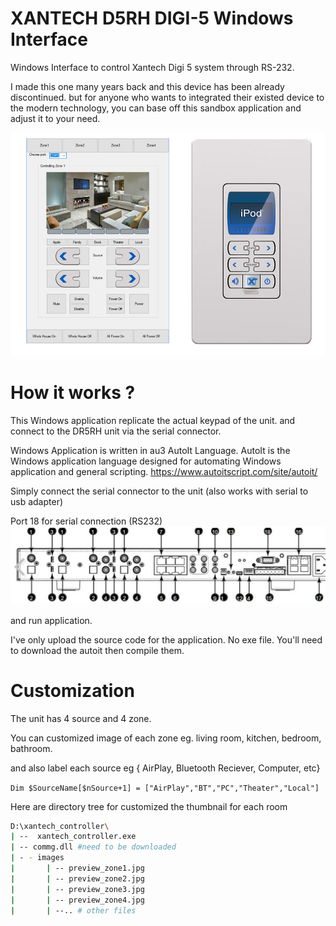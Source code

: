 # XANTECH D5RH DIGI-5 Windows Interface 
Windows Interface to control Xantech Digi 5 system through RS-232.

I made this one many years back and this device has been already discontinued. but for anyone who wants to integrated their existed device to the modern technology, you can base off this sandbox application and adjust it to your need. 


[![](https://github.com/thamarnan/xantech-digi5-interface/blob/master/images/xantech_keypad_both.jpg?raw=true)](https://github.com/thamarnan/xantech-digi5-interface/blob/master/images/xantech_keypad_both.jpg?raw=true)

# How it works ?

This Windows application replicate the actual keypad of the unit.
and connect to the DR5RH unit via the serial connector.

Windows Application is written in au3 AutoIt Language.
AutoIt is the Windows application language designed for automating Windows application and general scripting.
https://www.autoitscript.com/site/autoit/


Simply connect the serial connector to the unit (also works with serial to usb adapter)

Port 18 for serial connection (RS232)
[![](https://github.com/thamarnan/xantech-digi5-interface/blob/master/images/xantech_D5RH_backpanel.jpg?raw=true)](https://github.com/thamarnan/xantech-digi5-interface/blob/master/images/xantech_D5RH_backpanel.jpg?raw=true)

and run application.

I've only upload the source code for the application. No exe file.
You'll need to download the autoit then compile them.

# Customization
The unit has 4 source and 4 zone.  

You can customized image of each zone eg. living room, kitchen, bedroom, bathroom.

and also label each source eg { AirPlay, Bluetooth Reciever, Computer, etc}

`Dim $SourceName[$nSource+1] = ["AirPlay","BT","PC","Theater","Local"]`

Here are directory tree for customized the thumbnail for each room

```bash
D:\xantech_controller\
| --  xantech_controller.exe
| -- commg.dll #need to be downloaded
| - - images
|       | -- preview_zone1.jpg
|       | -- preview_zone2.jpg
|       | -- preview_zone3.jpg
|       | -- preview_zone4.jpg
|       | --.. # other files
```
